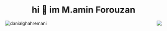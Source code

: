 <h1 align="center"> hi 👋 im M.amin Forouzan</h1>


<p><img align="left" src="https://github-readme-stats-sigma-five.vercel.app/api/top-langs?username=aminm08&show_icons=true&theme=dark&locale=en&layout=compact" alt="danialghahremani" /></p>


<p>&nbsp;<img align="right" src="https://github-readme-stats-sigma-five.vercel.app/api?username=aminm08&show_icons=true&theme=dark&locale=en&include_all_commits=true"/></p>


